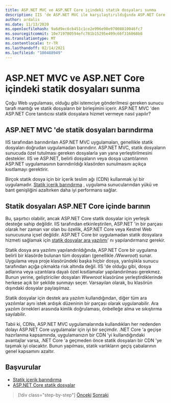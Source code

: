 ```yaml
---
title: ASP.NET MVC ve ASP.NET Core içindeki statik dosyaları sunma
description: IIS 'de ASP.NET MVC ile karşılaştırıldığında ASP.NET Core statik dosyalar sunma desteğini yapılandırma yenilikleri nelerdir?
author: ardalis
ms.date: 11/13/2020
ms.openlocfilehash: 9a6d9ec6cb451c1ce2e996e90e97008810046fc7
ms.sourcegitcommit: 10e719780594efc781b15295e499c66f316068b8
ms.translationtype: MT
ms.contentlocale: tr-TR
ms.lasthandoff: 02/14/2021
ms.locfileid: "100488949"
---
```

# <a name="serve-static-files-in-aspnet-mvc-and-aspnet-core"></a>ASP.NET MVC ve ASP.NET Core içindeki statik dosyaları sunma

Çoğu Web uygulaması, olduğu gibi istemciye gönderilmesi gereken sunucu tarafı mantığı ve statik dosyaların bir birleşimini içerir. ASP.NET MVC 'den ASP.NET Core tanıtıcısı statik dosyalara hizmet vermeye nasıl yapılır?

## <a name="host-static-files-in-aspnet-mvc"></a>ASP.NET MVC 'de statik dosyaları barındırma

IIS tarafından barındırılan ASP.NET MVC uygulamaları, genellikle statik dosyaları doğrudan uygulamadan barındırır. ASP.NET MVC, statik dosyaların sunucuda özel tutulması gereken dosyalarla yan yana yerleştirilmesini destekler. IIS ve ASP.NET, belirli dosyaların veya dosya uzantılarının ASP.NET uygulamasının barındırıldığı klasörden sunulmasını açıkça kısıtlamayı gerektirir.

Birçok statik dosya için bir içerik teslim ağı (CDN) kullanmak iyi bir uygulamadır. [Statik içerik barındırma](https://docs.microsoft.com/azure/architecture/patterns/static-content-hosting) , uygulama sunucularından yükü ve bant genişliğini azaltırken daha iyi performans sağlar.

## <a name="host-static-files-in-aspnet-core"></a>Statik dosyaları ASP.NET Core içinde barının

Bu, şaşırtıcı olabilir, ancak ASP.NET Core statik dosyalar için yerleşik desteğe sahip değildir. IIS tarafından etkinleştirilen, ASP.NET 'in bir parçası olarak her zaman var olan bu özellik, ASP.NET Core veya Kestrel Web sunucusuna içsel değildir. ASP.NET Core bir uygulamadan statik dosyalara hizmeti sağlamak için [statik dosyalar ara yazılımı](https://docs.microsoft.com/aspnet/core/fundamentals/static-files)' nı yapılandırmanız gerekir.

Statik dosya ara yazılımı yapılandırıldığında, ASP.NET Core bir uygulama belirli bir klasörde bulunan tüm dosyaları (genellikle */Wwwroot*) sunar. Uygulama veya proje klasöründeki başka hiçbir dosya, yanlışlıkla sunucu tarafından açığa çıkmakta risk altında değil. IIS 'de olduğu gibi, dosya adlarına veya uzantılara dayalı özel kısıtlamalar yapılandırılması gerekmez. Bunun yerine, geliştiriciler dosyaları *Wwwroot* klasörüne yerleştirdiklerinde herkese açık bir şekilde sunmayı seçer. Varsayılan olarak, bu klasörün dışındaki dosyalar paylaşılmaz.

Statik dosyalar için destek ara yazılım kullandığından, diğer tüm ara yazılımlar aynı istek ardışık düzeninin bir parçası olarak uygulanabilir. Ara yazılım örnekleri arasında kimlik doğrulaması, önbelleğe alma ve sıkıştırma sayılabilir.

Tabii ki, CDNs, ASP.NET MVC uygulamalarında kullandıkları her nedenden dolayı ASP.NET Core uygulamalar için iyi bir seçimdir. .NET Core 'a geçişe hazırlanma kapsamında, uygulamanızın bir CDN 'yi kullandığındaki avantajlar varsa, .NET Core 'a geçmeden önce statik dosyaları bir CDN 'ye taşımak iyi olacaktır. Bunun yapılması, statik varlıkların geçiş çabalarının genel kapsamını azaltır.

## <a name="references"></a>Başvurular

- [Statik içerik barındırma](https://docs.microsoft.com/azure/architecture/patterns/static-content-hosting)
- [ASP.NET Core statik dosyalar](https://docs.microsoft.com/aspnet/core/fundamentals/static-files)

>[!div class="step-by-step"]
>[Önceki](hosting-differences.md) 
> [Sonraki](dependency-injection-differences.md)

